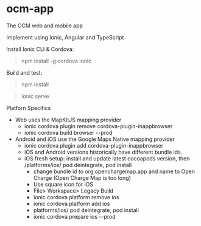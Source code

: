 # ocm-app
The OCM web and mobile app

Implement using Ionic, Angular and TypeScript

Install Ionic CLI & Cordova:
> npm install -g cordova ionic

Build and test:
> npm install

> ionic serve


Platforn Specifics
- Web uses the MapKitJS mapping provider
    - ionic cordova plugin remove cordova-plugin-inappbrowser
    - ionic cordova build browser --prod
- Android and iOS use the Google Maps Native mapping provider
    - ionic cordova plugin add cordova-plugin-inappbrowser
    - iOS and Android versions historically have different bundle ids.
    - iOS fresh setup: install and update latest cocoapods version, then  /platforms/ios/ pod deintegrate, pod install
        - change bundle id to org.openchargemap.app and name to Open Charge (Open Charge Map is too long)
        - Use square icon for iOS
        - File> Workspace> Legacy Build
        - ionic cordova platform remove ios
        - ionic cordova platform add ios
        - platforms/ios/ pod deintegrate, pod install
        - ionic cordova prepare ios --prod